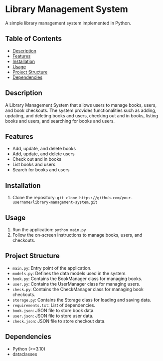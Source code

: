 # Library Management System

A simple library management system implemented in Python.

## Table of Contents

- [Description](#description)
- [Features](#features)
- [Installation](#installation)
- [Usage](#usage)
- [Project Structure](#project-structure)
- [Dependencies](#dependencies)


## Description

A Library Management System that allows users to manage books, users, and book checkouts. The system provides functionalities such as adding, updating, and deleting books and users, checking out and in books, listing books and users, and searching for books and users.

## Features

- Add, update, and delete books
- Add, update, and delete users
- Check out and in books
- List books and users
- Search for books and users

## Installation

1. Clone the repository: `git clone https://github.com/your-username/library-management-system.git`

## Usage

1. Run the application: `python main.py`
2. Follow the on-screen instructions to manage books, users, and checkouts.

## Project Structure

- `main.py`: Entry point of the application.
- `models.py`: Defines the data models used in the system.
- `book.py`: Contains the BookManager class for managing books.
- `user.py`: Contains the UserManager class for managing users.
- `check.py`: Contains the CheckManager class for managing book checkouts.
- `storage.py`: Contains the Storage class for loading and saving data.
- `requirements.txt`: List of dependencies.
- `book.json`: JSON file to store book data.
- `user.json`: JSON file to store user data.
- `check.json`: JSON file to store checkout data.

## Dependencies

- Python (>=3.10)
- dataclasses



